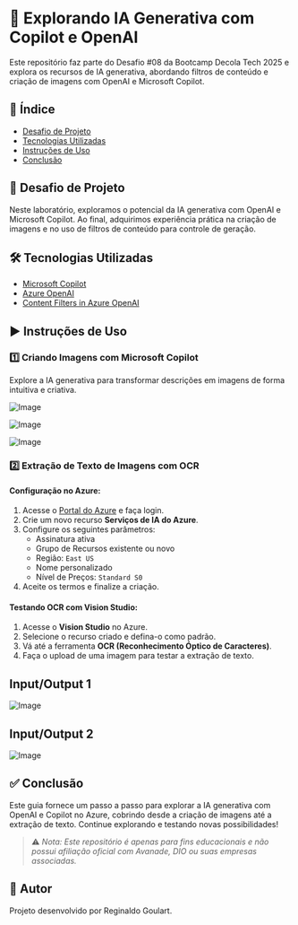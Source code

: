 # 🚀 Explorando IA Generativa com Copilot e OpenAI

Este repositório faz parte do Desafio #08 da Bootcamp Decola Tech 2025 e explora os recursos de IA generativa, abordando filtros de conteúdo e criação de imagens com OpenAI e Microsoft Copilot.

## 📌 Índice

- [Desafio de Projeto](#desafio-de-projeto)
- [Tecnologias Utilizadas](#tecnologias-utilizadas)
- [Instruções de Uso](#instruções-de-uso)
- [Conclusão](#conclusão)

## 🎯 Desafio de Projeto

Neste laboratório, exploramos o potencial da IA generativa com OpenAI e Microsoft Copilot. Ao final, adquirimos experiência prática na criação de imagens e no uso de filtros de conteúdo para controle de geração.

## 🛠️ Tecnologias Utilizadas
- [Microsoft Copilot](https://www.microsoft.com/copilot)
- [Azure OpenAI](https://azure.microsoft.com/pt-br/products/cognitive-services/openai-service/)
- [Content Filters in Azure OpenAI](https://learn.microsoft.com/en-us/azure/ai-services/openai/)

## ▶️ Instruções de Uso

### 1️⃣ Criando Imagens com Microsoft Copilot
Explore a IA generativa para transformar descrições em imagens de forma intuitiva e criativa.

![Image](https://github.com/user-attachments/assets/5f346ca7-1634-46a5-9d36-6268aaeaae1c)

![Image](https://github.com/user-attachments/assets/95fcf5b4-25bd-4f8f-b991-875380667850)

![Image](https://github.com/user-attachments/assets/bfdcb3a6-a359-4809-9f18-4724ebd365aa)

### 2️⃣ Extração de Texto de Imagens com OCR

#### Configuração no Azure:

1. Acesse o [Portal do Azure](https://portal.azure.com/) e faça login.
2. Crie um novo recurso **Serviços de IA do Azure**.
3. Configure os seguintes parâmetros:
   - Assinatura ativa
   - Grupo de Recursos existente ou novo
   - Região: `East US`
   - Nome personalizado
   - Nível de Preços: `Standard S0`
4. Aceite os termos e finalize a criação.

#### Testando OCR com Vision Studio:

1. Acesse o **Vision Studio** no Azure.
2. Selecione o recurso criado e defina-o como padrão.
3. Vá até a ferramenta **OCR (Reconhecimento Óptico de Caracteres)**.
4. Faça o upload de uma imagem para testar a extração de texto.

## Input/Output 1 

![Image](https://github.com/user-attachments/assets/248cae09-a51b-4971-9bcd-63c7db35dd47)

## Input/Output 2

![Image](https://github.com/user-attachments/assets/d1fe78a6-65c2-4e46-8cd1-6c72ba6554e4)

## ✅ Conclusão

Este guia fornece um passo a passo para explorar a IA generativa com OpenAI e Copilot no Azure, cobrindo desde a criação de imagens até a extração de texto. Continue explorando e testando novas possibilidades!

> ⚠️ *Nota: Este repositório é apenas para fins educacionais e não possui afiliação oficial com Avanade, DIO ou suas empresas associadas.*

## 📢 Autor

Projeto desenvolvido por Reginaldo Goulart. 



